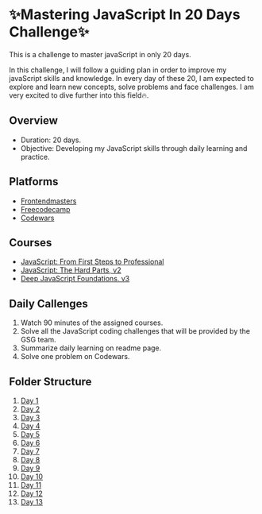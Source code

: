 # ✨Mastering JavaScript In 20 Days Challenge✨
This is a challenge to master javaScript in only 20 days.

In this challenge, I will follow a guiding plan in order to improve my javaScript skills and knowledge. In every day of these 20, I am expected to explore and learn new concepts, solve problems and face challenges. I am very excited to dive further into this field🔥.



## Overview
- Duration: 20 days.
- Objective: Developing my JavaScript skills through daily learning and practice.


## Platforms
- [Frontendmasters](https://frontendmasters.com/)
- [Freecodecamp](https://www.freecodecamp.org/)
- [Codewars](https://www.codewars.com/dashboard)


## Courses
- [JavaScript: From First Steps to Professional](https://frontendmasters.com/courses/javascript-first-steps/)
- [JavaScript: The Hard Parts, v2](https://frontendmasters.com/courses/javascript-hard-parts-v2/)
- [Deep JavaScript Foundations, v3](https://frontendmasters.com/courses/deep-javascript-v3/)


## Daily Callenges
1.  Watch 90 minutes of the assigned courses.
2.  Solve all the JavaScript coding challenges that will be provided by the GSG team.
3. Summarize daily learning on readme page.
4. Solve one problem on Codewars.


## Folder Structure
1. [Day 1](https://github.com/TarteelTamimi/Mastering-JavaScript-in-20-Days/blob/main/Day1.md)
2. [Day 2](https://github.com/TarteelTamimi/Mastering-JavaScript-in-20-Days/blob/main/Day2.md)
3. [Day 3](https://github.com/TarteelTamimi/Mastering-JavaScript-in-20-Days/blob/main/Day3.md)
4. [Day 4](https://github.com/TarteelTamimi/Mastering-JavaScript-in-20-Days/blob/main/Day4.md)
5. [Day 5](https://github.com/TarteelTamimi/Mastering-JavaScript-in-20-Days/blob/main/Day5.md)
6. [Day 6](https://github.com/TarteelTamimi/Mastering-JavaScript-in-20-Days/blob/main/Day6.md)
7. [Day 7](https://github.com/TarteelTamimi/Mastering-JavaScript-in-20-Days/blob/main/Day7.md)
8. [Day 8](https://github.com/TarteelTamimi/Mastering-JavaScript-in-20-Days/blob/main/Day8.md)
9. [Day 9](https://github.com/TarteelTamimi/Mastering-JavaScript-in-20-Days/blob/main/Day9.md)
10. [Day 10](https://github.com/TarteelTamimi/Mastering-JavaScript-in-20-Days/blob/main/Day10.md)
11. [Day 11](https://github.com/TarteelTamimi/Mastering-JavaScript-in-20-Days/blob/main/Day11.md)
12. [Day 12](https://github.com/TarteelTamimi/Mastering-JavaScript-in-20-Days/blob/main/Day12.md)
13. [Day 13](https://github.com/TarteelTamimi/Mastering-JavaScript-in-20-Days/blob/main/Day13.md)

